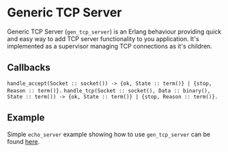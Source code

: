 Generic TCP Server
==================

Generic TCP Server (`gen_tcp_server`) is an Erlang behaviour providing quick and
easy way to add TCP server functionality to you application. It's implemented as
a supervisor managing TCP connections as it's children.

Callbacks
--------

`handle_accept(Socket :: socket()) -> {ok, State :: term()} |
                                      {stop, Reason :: term()}.`
`handle_tcp(Socket :: socket(), Data :: binary(), State :: term()) ->
     {ok, State :: term()} | {stop, Reason :: term()}.`

Example
-------

Simple `echo_server` example showing how to use `gen_tcp_server` can be found
[here][echo_server.erl].

[echo_server.erl]:
https://github.com/rpt/gen_tcp_server/blob/master/examples/echo_server.erl